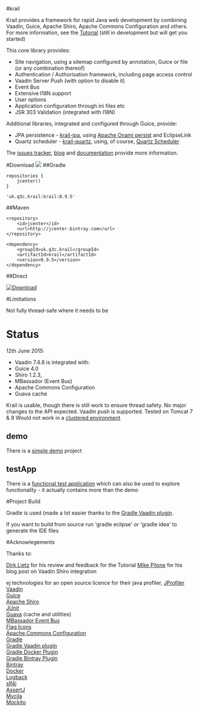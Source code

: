 #krail

Krail provides a framework for rapid Java web development by combining Vaadin, Guice, Apache Shiro, Apache Commons Configuration and others.  For more information, see the [Tutorial](http://krail.readthedocs.org/en/0.9.5/tutorial01/) (still in development but will get you started)

This core library provides:

* Site navigation, using a sitemap configured by annotation, Guice or file (or any combination thereof)
* Authentication / Authorisation framework, including page access control
* Vaadin Server Push (with option to disable it)
* Event Bus
* Extensive I18N support
* User options
* Application configuration through ini files etc
* JSR 303 Validation (integrated with I18N)

Additional libraries, integrated and configured through Guice, provide:

* JPA persistence - [krail-jpa](https://github.com/davidsowerby/krail-jpa), using [Apache Onami persist](http://onami.apache.org/persist/) and EclipseLink
* Quartz scheduler - [krail-quartz](https://github.com/davidsowerby/krail-quartz), using, of course,  [Quartz Scheduler](http://www.quartz-scheduler.org/)


The [issues tracker](https://github.com/davidsowerby/krail/issues?milestone=7&state=open), [blog](http://rndjava.blogspot.co.uk/) and [documentation](https://sites.google.com/site/q3cjava/home) provide more information.


#Download
<a href='https://bintray.com/dsowerby/maven/krail/view?source=watch' alt='Get automatic notifications about new "krail" versions'><img src='https://www.bintray.com/docs/images/bintray_badge_color.png'></a>
##Gradle

```
repositories {
	jcenter()
}
```

```
'uk.q3c.krail:krail:0.9.5'
```
##Maven

```
<repository>
	<id>jcenter</id>
	<url>http://jcenter.bintray.com</url>
</repository>

```

```
<dependency>
	<groupId>uk.q3c.krail</groupId>
	<artifactId>krail</artifactId>
	<version>0.9.5</version>
</dependency>
```
##Direct

[ ![Download](https://api.bintray.com/packages/dsowerby/maven/krail/images/download.svg) ](https://bintray.com/dsowerby/maven/krail/_latestVersion)

#Limitations

Not fully thread-safe where it needs to be

# Status

12th June 2015:

* Vaadin 7.4.8 is integrated with:
* Guice 4.0
* Shiro 1.2.3,
* MBassador (Event Bus)
* Apache Commons Configuration
* Guava cache


Krail is usable, though there is still work to ensure thread safety.  No major changes to the API expected.  Vaadin push is supported.  Tested on Tomcat 7 & 8
Would not work in a [clustered environment](https://github.com/davidsowerby/krail/issues/425)

## demo

There is a [simple demo](https://github.com/davidsowerby/krail-demo) project

## testApp

There is a [functional test application](https://github.com/davidsowerby/krail-testApp) which can also be used to explore functionality - it actually contains more than the demo


#Project Build

Gradle is used (made a lot easier thanks to the [Gradle Vaadin plugin](https://github.com/johndevs/gradle-vaadin-plugin).

If you want to build from source run 'gradle eclipse' or 'gradle idea' to generate the IDE files

#Acknowlegements

Thanks to:
 
[Dirk Lietz](https://github.com/Odhrean) for his review and feedback for the Tutorial
[Mike Pilone](http://mikepilone.blogspot.co.uk/) for his blog post on Vaadin Shiro integration


ej technologies for an open source licence for their java profiler, [JProfiler](http://www.ej-technologies.com/products/jprofiler/overview.html)<br>
[Vaadin](https://vaadin.com/home)<br>
[Guice](https://github.com/google/guice)<br>
[Apache Shiro](http://shiro.apache.org/)<br>
[JUnit](http://junit.org/)<br>
[Guava](https://github.com/google/guava) (cache and utilities)<br>
[MBassador Event Bus](https://github.com/bennidi/mbassador)<br>
[Flag Icons](http://www.icondrawer.com/)<br>
[Apache Commons Configuration](http://commons.apache.org/proper/commons-configuration)<br>
[Gradle](http://gradle.org/)<br>
[Gradle Vaadin plugin](https://github.com/johndevs/gradle-vaadin-plugin)<br>
[Gradle Docker Plugin](https://github.com/bmuschko/gradle-docker-plugin)<br>
[Gradle Bintray Plugin](https://github.com/bintray/gradle-bintray-plugin)<br>
[Bintray](https://bintray.com)<br>
[Docker](https://www.docker.com/)<br>
[Logback](http://logback.qos.ch/)<br>
[slf4j](http://www.slf4j.org/)<br>
[AssertJ](http://joel-costigliola.github.io/assertj/)<br>
[Mycila](https://github.com/mycila)<br>
[Mockito](https://github.com/mockito/mockito)<br>

